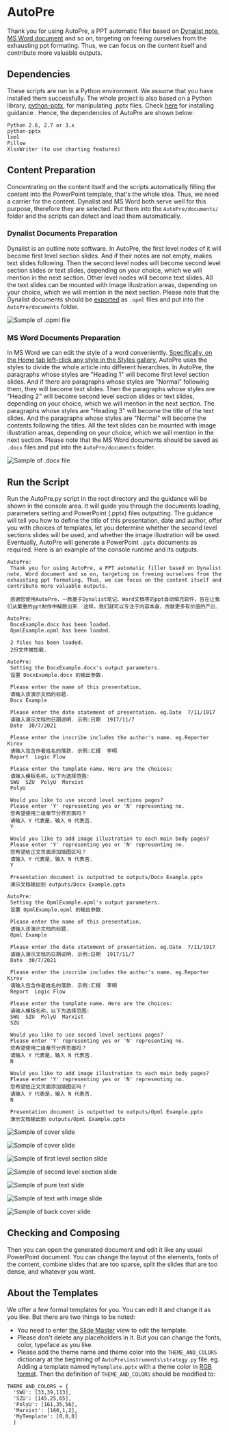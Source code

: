# AutoPre
 Thank you for using AutoPre, a PPT automatic filler based on [Dynalist note](https://dynalist.io), [MS Word document](https://www.microsoft.com/en-ww/microsoft-365/word) and so on, targeting on freeing ourselves from the exhausting ppt formating. Thus, we can focus on the content itself and contribute more valuable outputs.
 
## Dependencies
 These scripts are run in a Python environment. We assume that you have installed them successfully. The whole project is also based on a Python library, [python-pptx](https://python-pptx.readthedocs.io/en/latest/index.html), for manipulating .pptx files. Check [here](https://python-pptx.readthedocs.io/en/latest/user/install.html) for installing guidance 
. Hence, the dependencies of AutoPre are shown below:
 
 ```
 Python 2.6, 2.7 or 3.x
 python-pptx
 lxml
 Pillow
 XlsxWriter (to use charting features)
 ```
 
## Content Preparation
 Concentrating on the content itself and the scripts automatically filling the content into the PowerPoint template, that's the whole idea. Thus, we need a carrier for the content. Dynalist and MS Word both serve well for this purpose, therefore they are selected. Put them into the `AutoPre/documents/` folder and the scripts can detect and load them automatically.
 
 ### Dynalist Documents Preparation
  Dynalist is an outline note software.
  In AutoPre, the first level nodes of it will become first level section slides. And if their notes are not empty, makes text slides following.
  Then the second level nodes will become second level section slides or text slides, depending on your choice, which we will mention in the next section.
  Other level nodes will become text slides.
  All the text slides can be mounted with image illustration areas, depending on your choice, which we will mention in the next section.
  Please note that the Dynalist documents should be [exported](https://help.dynalist.io/category/36-import-export) as `.opml` files and put into the `AutoPre/documents` folder.
  
  ![Sample of .opml file](https://github.com/ComradeLogicFlow/AutoPre/blob/main/templates/examples/sample_of_opml.png)
  
 ### MS Word Documents Preparation
  In MS Word we can edit the style of a word conveniently. [Specifically, on the Home tab left-click any style in the Styles gallery.](https://support.microsoft.com/en-us/office/customize-or-create-new-styles-d38d6e47-f6fc-48eb-a607-1eb120dec563#:~:text=On%20the%20Home%20tab%2C%20right,or%20to%20all%20future%20documents.) AutoPre uses the styles to divide the whole article into different hierarchies.
  In AutoPre, the paragraphs whose styles are "Heading 1" will become first level section slides. And if there are paragraphs whose styles are "Normal" following them, they will become text slides.
  Then the paragraphs whose styles are "Heading 2" will become second level section slides or text slides, depending on your choice, which we will mention in the next section.
  The paragraphs whose styles are "Heading 3" will become the title of the text slides. And the paragraphs whose styles are "Normal" will become the contents following the titles.
  All the text slides can be mounted with image illustration areas, depending on your choice, which we will mention in the next section.
  Please note that the MS Word documents should be saved as `.docx` files and put into the `AutoPre/documents` folder.
 
  ![Sample of .docx file](https://github.com/ComradeLogicFlow/AutoPre/blob/main/templates/examples/sample_of_docx.png)

## Run the Script
 Run the AutoPre.py script in the root directory and the guidance will be shown in the console area. It will guide you through the documents loading, parameters setting and PowerPoint (.pptx) files outputting.
 The guidance will tell you how to define the title of this presentation, date and author, offer you with choices of templates, let you determine whether the second level sections slides will be used, and whether the image illustration will be used.
 Eventually, AutoPre will generate a PowerPoint `.pptx` documents as required.
 Here is an example of the console runtime and its outputs. 
 
 ```
 AutoPre:
  Thank you for using AutoPre, a PPT automatic filler based on Dynalist note, Word document and so on, targeting on freeing ourselves from the exhausting ppt formating. Thus, we can focus on the content itself and contribute more valuable outputs.

  感谢您使用AutoPre，一款基于Dynalist笔记、Word文档等的ppt自动填充软件，旨在让我们从繁重的ppt制作中解脱出来. 这样，我们就可以专注于内容本身，贡献更多有价值的产出.

AutoPre:
  DocxExample.docx has been loaded.
  OpmlExample.opml has been loaded.

  2 files has been loaded.
  2份文件被加载.

AutoPre:
  Setting the DocxExample.docx's output parameters.
  设置 DocxExample.docx 的输出参数.

  Please enter the name of this presentation.
  请输入该演示文档的标题.
  Docx Example

  Please enter the date statement of presentation. eg.Date  7/11/1917
  请输入演示文档的日期说明. 示例:日期  1917/11/7
  Date  30/7/2021

  Please enter the inscribe includes the author's name. eg.Reporter Kirov
  请输入包含作者姓名的落款. 示例:汇报  李明
  Report  Logic Flow

  Please enter the template name. Here are the choices:
  请输入模板名称，以下为选择范围:
  SWU  SZU  PolyU  Marxist  
  PolyU

  Would you like to use second level sections pages?
  Please enter 'Y' representing yes or 'N' representing no.
  您希望使用二级章节分界页面吗？
  请输入 Y 代表是，输入 N 代表否.
  Y

  Would you like to add image illustration to each main body pages?
  Please enter 'Y' representing yes or 'N' representing no.
  您希望给正文页面添加插图区吗？
  请输入 Y 代表是，输入 N 代表否.
  Y

  Presentation document is outputted to outputs/Docx Example.pptx
  演示文档输出到 outputs/Docx Example.pptx

AutoPre:
  Setting the OpmlExample.opml's output parameters.
  设置 OpmlExample.opml 的输出参数.

  Please enter the name of this presentation.
  请输入该演示文档的标题.
  Opml Example

  Please enter the date statement of presentation. eg.Date  7/11/1917
  请输入演示文档的日期说明. 示例:日期  1917/11/7
  Date  30/7/2021

  Please enter the inscribe includes the author's name. eg.Reporter Kirov
  请输入包含作者姓名的落款. 示例:汇报  李明
  Report  Logic Flow

  Please enter the template name. Here are the choices:
  请输入模板名称，以下为选择范围:
  SWU  SZU  PolyU  Marxist  
  SZU

  Would you like to use second level sections pages?
  Please enter 'Y' representing yes or 'N' representing no.
  您希望使用二级章节分界页面吗？
  请输入 Y 代表是，输入 N 代表否.
  N

  Would you like to add image illustration to each main body pages?
  Please enter 'Y' representing yes or 'N' representing no.
  您希望给正文页面添加插图区吗？
  请输入 Y 代表是，输入 N 代表否.
  N

  Presentation document is outputted to outputs/Opml Example.pptx
  演示文档输出到 outputs/Opml Example.pptx
  ```

 ![Sample of cover slide](https://github.com/ComradeLogicFlow/AutoPre/blob/main/templates/examples/sample_of_cover_slide_PolyU.png)

 ![Sample of cover slide](https://github.com/ComradeLogicFlow/AutoPre/blob/main/templates/examples/sample_of_cover_slide_SZU.png)

 ![Sample of first level section slide](https://github.com/ComradeLogicFlow/AutoPre/blob/main/templates/examples/sample_of_section_1st_level.png)

 ![Sample of second level section slide](https://github.com/ComradeLogicFlow/AutoPre/blob/main/templates/examples/sample_of_section_2nd_level.png)

 ![Sample of pure text slide](https://github.com/ComradeLogicFlow/AutoPre/blob/main/templates/examples/sample_of_pure_text_slide.png)

 ![Sample of text with image slide](https://github.com/ComradeLogicFlow/AutoPre/blob/main/templates/examples/sample_of_text_with_image_slide.png)

 ![Sample of back cover slide](https://github.com/ComradeLogicFlow/AutoPre/blob/main/templates/examples/sample_of_back_cover_slide.png)

 
## Checking and Composing
 Then you can open the generated document and edit it like any usual PowerPoint document. You can change the layout of the elements, fonts of the content, combine slides that are too sparse, split the slides that are too dense, and whatever you want.
 
## About the Templates
  We offer a few formal templates for you. You can edit it and change it as you like. But there are two things to be noted:
  - You need to enter [the Slide Master](https://support.microsoft.com/en-us/office/edit-and-re-apply-a-slide-layout-6f4338f8-555f-49cf-9835-6209be3c7b48) view to edit the template.
  - Please don't delete any placeholders in it. But you can change the fonts, color, typeface as you like.
  - Please add the theme name and theme color into the `THEME_AND_COLORS` dictionary at the beginning of `AutoPre\instruments\strategy.py` file.
  eg. Adding a template named `MyTemplate.pptx` with a theme color in [RGB format](https://en.wikipedia.org/wiki/RGB_color_model). Then the definition of `THEME_AND_COLORS` should be modified to:
  
  ```
  THEME_AND_COLORS = {
    'SWU': [33,39,113],
    'SZU': [145,25,65],
    'PolyU': [161,35,56],
    'Marxist': [160,1,2],
    'MyTemplate': [0,0,0]
    }
 ```
